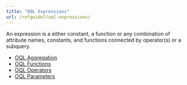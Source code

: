 ```yaml
---
title: "OQL Expressions"
url: /refguide7/oql-expressions/
---
```



An expression is a either constant, a function or any combination of attribute names, constants, and functions connected by operator(s) or a subquery.

* [OQL Aggregation](/refguide7/oql-aggregation/)
* [OQL Functions](/refguide7/oql-functions/)
* [OQL Operators](/refguide7/oql-operators/)
* [OQL Parameters](/refguide7/oql-parameters/)
